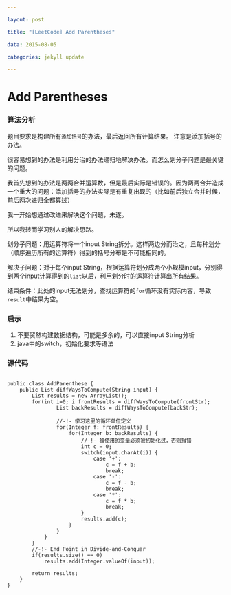 ```yaml
---

layout: post

title: "[LeetCode] Add Parentheses"

data: 2015-08-05

categories: jekyll update

---
```



<link rel="stylesheet" href="/stylesheets/highlightstyles/default.css">

<script src="/javascripts/highlight.pack.js"></script>

<script>hljs.initHighlightingOnLoad();</script>

# Add Parentheses

### 算法分析

题目要求是构建所有`添加括号`的办法，最后返回所有计算结果。
注意是添加括号的办法。

很容易想到的办法是利用分治的办法递归地解决办法。而怎么划分子问题是最关键的问题。

我首先想到的办法是两两合并运算数，但是最后实际是错误的。因为两两合并造成一个重大的问题：添加括号的办法实际是有重复出现的（比如前后独立合并时候，前后两次递归全都算过）

我一开始想通过改进来解决这个问题，未遂。

所以我转而学习别人的解决思路。

划分子问题：用运算符将一个input String拆分。这样两边分而治之，且每种划分（顺序遍历所有的运算符）得到的括号分布是不可能相同的。

解决子问题：对于每个input String，根据运算符划分成两个小规模input，分别得到两个input计算得到的`list`以后，利用划分时的运算符计算出所有结果。

结束条件：此处的input无法划分，查找运算符的`for`循环没有实际内容，导致`result`中结果为空。

### 启示

1. 不要贸然构建数据结构，可能是多余的，可以直接input String分析
2. java中的switch，初始化要求等语法

### 源代码

<pre><code class="java">
public class AddParenthese {
    public List<Integer> diffWaysToCompute(String input) {
        List<Integer> results = new ArrayList<Integer>();
        for(int i=0; i<input.length(); i++) {
            if(input.charAt(i) == '-'
                    || input.charAt(i) == '+'
                    || input.charAt(i) == '*') { 
                String frontStr = input.substring(0, i);
                String backStr = input.substring(i+1, input.length());

                List<Integer> frontResults = diffWaysToCompute(frontStr);
                List<Integer> backResults = diffWaysToCompute(backStr);

                //-!- 学习这里的循环单位定义
                for(Integer f: frontResults) {              
                    for(Integer b: backResults) {
                        //-!- 被使用的变量必须被初始化过，否则报错 
                        int c = 0;
                        switch(input.charAt(i)) {
                            case '+':
                                c = f + b;
                                break;
                            case '-':
                                c = f - b;
                                break;
                            case '*':
                                c = f * b;
                                break;
                        }
                        results.add(c);
                    }
                }
            }
        }
        //-!- End Point in Divide-and-Conquar
        if(results.size() == 0)
            results.add(Integer.valueOf(input));
        
        return results;
    }
}
</code></pre>

